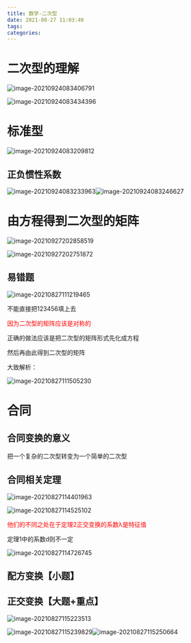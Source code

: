 ```yaml
---
title: 数学-二次型
date: 2021-08-27 11:03:40
tags:
categories:
---
```




# 二次型的理解

![image-20210924083406791](https://picgo-freejim.oss-cn-beijing.aliyuncs.com/to_upload/image-20210924083406791.png)

![image-20210924083434396](https://picgo-freejim.oss-cn-beijing.aliyuncs.com/to_upload/image-20210924083434396.png)





# 标准型

![image-20210924083209812](https://picgo-freejim.oss-cn-beijing.aliyuncs.com/to_upload/image-20210924083209812.png)



## 正负惯性系数

![image-20210924083233963](https://picgo-freejim.oss-cn-beijing.aliyuncs.com/to_upload/image-20210924083233963.png)![image-20210924083246627](https://picgo-freejim.oss-cn-beijing.aliyuncs.com/to_upload/image-20210924083246627.png)





# 由方程得到二次型的矩阵

![image-20210927202858519](https://picgo-freejim.oss-cn-beijing.aliyuncs.com/to_upload/image-20210927202858519.png)



![image-20210927202751872](https://picgo-freejim.oss-cn-beijing.aliyuncs.com/to_upload/image-20210927202751872.png)



## 易错题

![image-20210827111219465](https://picgo-freejim.oss-cn-beijing.aliyuncs.com/to_upload/image-20210827111219465.png)

不能直接把123456填上去

<font color=red>因为二次型的矩阵应该是对称的</font>

正确的做法应该是把二次型的矩阵形式先化成方程

然后再由此得到二次型的矩阵

大致解析：

![image-20210827111505230](https://picgo-freejim.oss-cn-beijing.aliyuncs.com/to_upload/image-20210827111505230.png)



# 合同





 ## 合同变换的意义

把一个复杂的二次型转变为一个简单的二次型



## 合同相关定理

![image-20210827114401963](https://picgo-freejim.oss-cn-beijing.aliyuncs.com/to_upload/image-20210827114401963.png)



![image-20210827114525102](https://picgo-freejim.oss-cn-beijing.aliyuncs.com/to_upload/image-20210827114525102.png)

<font color=red>他们的不同之处在于定理2正交变换的系数λ是特征值</font>

定理1中的系数d则不一定

![image-20210827114726745](https://picgo-freejim.oss-cn-beijing.aliyuncs.com/to_upload/image-20210827114726745.png)





## 配方变换【小题】





## 正交变换【大题+重点】

![image-20210827115223513](https://picgo-freejim.oss-cn-beijing.aliyuncs.com/to_upload/image-20210827115223513.png)

![image-20210827115239829](https://picgo-freejim.oss-cn-beijing.aliyuncs.com/to_upload/image-20210827115239829.png)![image-20210827115250664](https://picgo-freejim.oss-cn-beijing.aliyuncs.com/to_upload/image-20210827115250664.png)